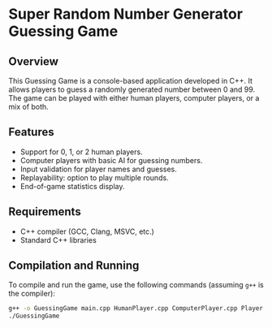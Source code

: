 # Super Random Number Generator Guessing Game

## Overview
This Guessing Game is a console-based application developed in C++. 
It allows players to guess a randomly generated number between 0 and 99. 
The game can be played with either human players, computer players, or a mix of both.

## Features
- Support for 0, 1, or 2 human players.
- Computer players with basic AI for guessing numbers.
- Input validation for player names and guesses.
- Replayability: option to play multiple rounds.
- End-of-game statistics display.

## Requirements
- C++ compiler (GCC, Clang, MSVC, etc.)
- Standard C++ libraries

## Compilation and Running
To compile and run the game, use the following commands (assuming `g++` is the compiler):

```bash
g++ -o GuessingGame main.cpp HumanPlayer.cpp ComputerPlayer.cpp Player.cpp
./GuessingGame
